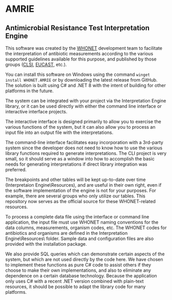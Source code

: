 # AMRIE
## Antimicrobial Resistance Test Interpretation Engine

This software was created by the [WHONET](https://whonet.org) development team to facilitate
the interpretation of antibiotic measurements according to the various supported guidelines
available for this purpose, and published by those groups ([CLSI](https://clsi.org/), [EUCAST](https://www.eucast.org/), etc.).

You can install this software on Windows using the command `winget install WHONET.AMRIE` or by downloading the latest release from GitHub.
The solution is built using C# and .NET 8 with the intent of building for other platforms in the future.

The system can be integrated with your project via the Interpretation Engine library, or it
can be used directly with either the command line interface or interactive interface projects.

The interactive interface is designed primarily to allow you to exercise the various functions
of the system, but it can also allow you to process an input file into an output file with the
interpretations.

The command-line interface facilitates easy incorporation with a 3rd-party system since the
developer does not need to know how to use the various library functions required to generate interpretations.
The CLI project is very small, so it should serve as a window into how to accomplish the
basic needs for generating interpretations if direct library integration was preferred.

The breakpoints and other tables will be kept up-to-date over time (Interpretaion Engine\Resources),
and are useful in their own right, even if the software implementation of the engine is not for
your purposes. For example, there are several groups who only utilize our tables.
This repository now serves as the official source for these WHONET-related resources.

To process a complete data file using the interface or command line application, the input file must use WHONET naming conventions for the 
data columns, measurements, organism codes, etc. The WHONET codes for antibiotics and organisms are defined in the Interpretation Engine\Resources\ folder.
Sample data and configuration files are also provided with the installation package.

We also provide SQL queries which can demonstrate certain aspects of the system, but which are
not used directly by the code here. We have chosen to implement these functions as pure C# code
to assist others if they choose to make their own implementations, and also to eliminate any
dependence on a certain database technology. Because the application only uses C# with a recent
.NET version combined with plain-text resources, it should be possible to adapt the library code for many platforms.

